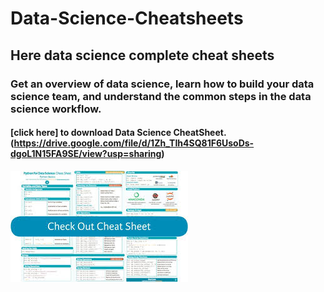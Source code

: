 # Data-Science-Cheatsheets
## Here data science complete cheat sheets
### Get an overview of data science, learn how to build your data science team, and understand the common steps in the data science workflow.
#### [click here] to download Data Science CheatSheet. (https://drive.google.com/file/d/1Zh_TIh4SQ81F6UsoDs-dgoL1N15FA9SE/view?usp=sharing)
<img src='https://github.com/taruntiwarihp/raw_images/blob/master/cheatsheets.jpg'>
